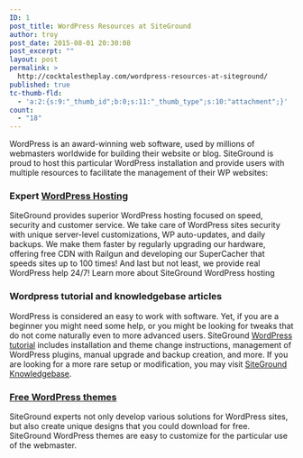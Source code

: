 ```yaml
---
ID: 1
post_title: WordPress Resources at SiteGround
author: troy
post_date: 2015-08-01 20:30:08
post_excerpt: ""
layout: post
permalink: >
  http://cocktalestheplay.com/wordpress-resources-at-siteground/
published: true
tc-thumb-fld:
  - 'a:2:{s:9:"_thumb_id";b:0;s:11:"_thumb_type";s:10:"attachment";}'
count:
  - "18"
---
```

WordPress is an award-winning web software, used by millions of webmasters worldwide for building their website or blog. SiteGround is proud to host this particular WordPress installation and provide users with multiple resources to facilitate the management of their WP websites:
<h3>Expert <a href="http://www.siteground.com/wordpress-hosting.htm">WordPress Hosting</a></h3>
SiteGround provides superior WordPress hosting focused on speed, security and customer service. We take care of WordPress sites security with unique server-level customizations, WP auto-updates, and daily backups. We make them faster by regularly upgrading our hardware, offering free CDN with Railgun and developing our SuperCacher that speeds sites up to 100 times! And last but not least, we provide real WordPress help 24/7! Learn more about SiteGround WordPress hosting
<h3>Wordpress tutorial and knowledgebase articles</h3>
WordPress is considered an easy to work with software. Yet, if you are a beginner you might need some help, or you might be looking for tweaks that do not come naturally even to more advanced users. SiteGround <a href="http://www.siteground.com/tutorials/wordpress/">WordPress tutorial</a> includes installation and theme change instructions, management of WordPress plugins, manual upgrade and backup creation, and more. If you are looking for a more rare setup or modification, you may visit <a href="http://kb.siteground.com">SiteGround Knowledgebase</a>.
<h3><a href="http://www.siteground.com/wordpress-hosting/wordpress-themes.htm">Free WordPress themes</a></h3>
SiteGround experts not only develop various solutions for WordPress sites, but also create unique designs that you could download for free. SiteGround WordPress themes are easy to customize for the particular use of the webmaster.